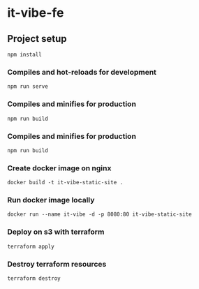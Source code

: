 # it-vibe-fe

## Project setup
```
npm install
```

### Compiles and hot-reloads for development
```
npm run serve
```

### Compiles and minifies for production
```
npm run build
```

### Compiles and minifies for production
```
npm run build
```

### Create docker image on nginx
```
docker build -t it-vibe-static-site .
```

### Run docker image locally
```
docker run --name it-vibe -d -p 8080:80 it-vibe-static-site
```

### Deploy on s3 with terraform
```
terraform apply
```


### Destroy terraform resources
```
terraform destroy
```
